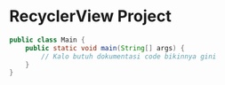 # RecyclerView Project

```java
public class Main {
    public static void main(String[] args) {
        // Kalo butuh dokumentasi code bikinnya gini
    }
}
```